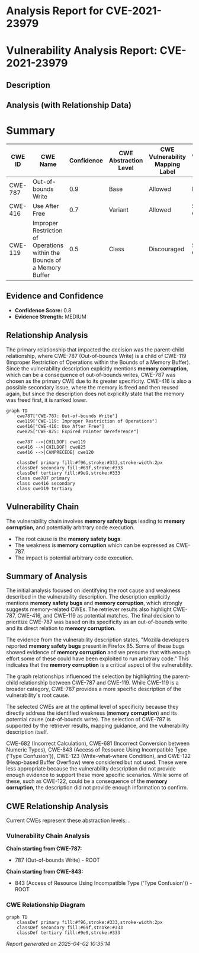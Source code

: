# Analysis Report for CVE-2021-23979

# Vulnerability Analysis Report: CVE-2021-23979

## Description



## Analysis (with Relationship Data)

# Summary
| CWE ID | CWE Name | Confidence | CWE Abstraction Level | CWE Vulnerability Mapping Label | CWE-Vulnerability Mapping Notes |
|---|---|---|---|---|---|
| CWE-787 | Out-of-bounds Write | 0.9 | Base | Allowed | Primary CWE |
| CWE-416 | Use After Free | 0.7 | Variant | Allowed | Secondary Candidate |
| CWE-119 | Improper Restriction of Operations within the Bounds of a Memory Buffer | 0.5 | Class | Discouraged | Secondary Candidate |

## Evidence and Confidence

*   **Confidence Score:** 0.8
*   **Evidence Strength:** MEDIUM

## Relationship Analysis
The primary relationship that impacted the decision was the parent-child relationship, where CWE-787 (Out-of-bounds Write) is a child of CWE-119 (Improper Restriction of Operations within the Bounds of a Memory Buffer). Since the vulnerability description explicitly mentions **memory corruption**, which can be a consequence of out-of-bounds writes, CWE-787 was chosen as the primary CWE due to its greater specificity. CWE-416 is also a possible secondary issue, where the memory is freed and then reused again, but since the description does not explicitly state that the memory was freed first, it is ranked lower.

```mermaid
graph TD
    cwe787["CWE-787: Out-of-bounds Write"]
    cwe119["CWE-119: Improper Restriction of Operations"]
    cwe416["CWE-416: Use After Free"]
    cwe825["CWE-825: Expired Pointer Dereference"]
    
    cwe787 -->|CHILDOF| cwe119
    cwe416 -->|CHILDOF| cwe825
    cwe416 -->|CANPRECEDE| cwe120

    classDef primary fill:#f96,stroke:#333,stroke-width:2px
    classDef secondary fill:#69f,stroke:#333
    classDef tertiary fill:#9e9,stroke:#333
    class cwe787 primary
    class cwe416 secondary
    class cwe119 tertiary
```

## Vulnerability Chain
The vulnerability chain involves **memory safety bugs** leading to **memory corruption**, and potentially arbitrary code execution.
  - The root cause is the **memory safety bugs**.
  - The weakness is **memory corruption** which can be expressed as CWE-787.
  - The impact is potential arbitrary code execution.

## Summary of Analysis
The initial analysis focused on identifying the root cause and weakness described in the vulnerability description. The description explicitly mentions **memory safety bugs** and **memory corruption**, which strongly suggests memory-related CWEs. The retriever results also highlight CWE-787, CWE-416, and CWE-119 as potential matches. The final decision to prioritize CWE-787 was based on its specificity as an out-of-bounds write and its direct relation to **memory corruption**.

The evidence from the vulnerability description states, "Mozilla developers reported **memory safety bugs** present in Firefox 85. Some of these bugs showed evidence of **memory corruption** and we presume that with enough effort some of these could have been exploited to run arbitrary code." This indicates that the **memory corruption** is a critical aspect of the vulnerability.

The graph relationships influenced the selection by highlighting the parent-child relationship between CWE-787 and CWE-119. While CWE-119 is a broader category, CWE-787 provides a more specific description of the vulnerability's root cause.

The selected CWEs are at the optimal level of specificity because they directly address the identified weakness (**memory corruption**) and its potential cause (out-of-bounds write). The selection of CWE-787 is supported by the retriever results, mapping guidance, and the vulnerability description itself.

CWE-682 (Incorrect Calculation), CWE-681 (Incorrect Conversion between Numeric Types), CWE-843 (Access of Resource Using Incompatible Type ('Type Confusion')), CWE-123 (Write-what-where Condition), and CWE-122 (Heap-based Buffer Overflow) were considered but not used. These were less appropriate because the vulnerability description did not provide enough evidence to support these more specific scenarios. While some of these, such as CWE-122, could be a consequence of the **memory corruption**, the description did not provide enough information to confirm.


## CWE Relationship Analysis

Current CWEs represent these abstraction levels: .


### Vulnerability Chain Analysis

**Chain starting from CWE-787:**
- 787 (Out-of-bounds Write) - ROOT


**Chain starting from CWE-843:**
- 843 (Access of Resource Using Incompatible Type ('Type Confusion')) - ROOT



### CWE Relationship Diagram

```mermaid
graph TD
    classDef primary fill:#f96,stroke:#333,stroke-width:2px
    classDef secondary fill:#69f,stroke:#333
    classDef tertiary fill:#9e9,stroke:#333
```



*Report generated on 2025-04-02 10:35:14*
